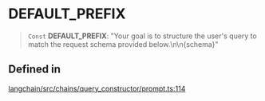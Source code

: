 DEFAULT\_PREFIX
===============

> `Const` **DEFAULT\_PREFIX**: "Your goal is to structure the user's query to match the request schema provided below.\\n\\n{schema}"

Defined in[​](#defined-in "Direct link to Defined in")
------------------------------------------------------

[langchain/src/chains/query\_constructor/prompt.ts:114](https://github.com/hwchase17/langchainjs/blob/46e1734/langchain/src/chains/query_constructor/prompt.ts#L114)